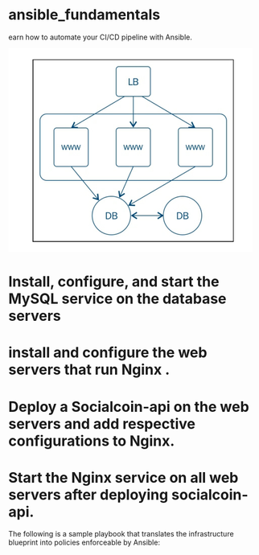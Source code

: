 # ansible_fundamentals
earn how to automate your CI/CD pipeline with Ansible.

![blueprint your infrastructure](https://github.com/boschpeter/ansible_fundamentals/blob/master/pictures/blueprinting.PNG)

# Install, configure, and start the MySQL service on the database servers

# install and configure the web servers that run Nginx .
 
# Deploy a Socialcoin-api on the web servers and add respective configurations to Nginx.

# Start the Nginx service on all web servers after deploying socialcoin-api. 

The following is a sample playbook that translates the infrastructure blueprint into policies enforceable by Ansible:

